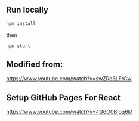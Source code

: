 ## Run locally

```javascript
npm install
```
then
```javascript
npm start
```

## Modified from: 

https://www.youtube.com/watch?v=swZRo6LFrCw

## Setup GitHub Pages For React

https://www.youtube.com/watch?v=4G6O0BIoq6M